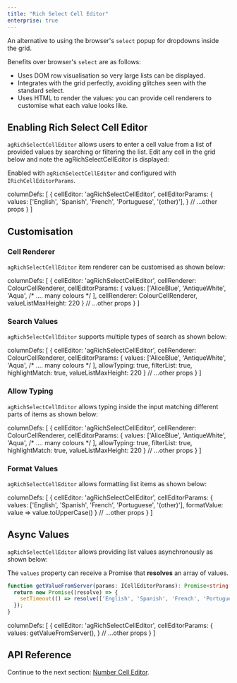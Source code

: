 ```yaml
---
title: "Rich Select Cell Editor"
enterprise: true
---
```


An alternative to using the browser's `select` popup for dropdowns inside the grid.

Benefits over browser's `select` are as follows:

- Uses DOM row visualisation so very large lists can be displayed.
- Integrates with the grid perfectly, avoiding glitches seen with the standard select.
- Uses HTML to render the values: you can provide cell renderers to customise what each value looks like.

## Enabling Rich Select Cell Editor

`agRichSelectCellEditor` allows users to enter a cell value from a list of provided values by searching or filtering the list. Edit any cell in the grid below and note the agRichSelectCellEditor is displayed:

<grid-example title='Rich Select Editor' name='rich-select-editor' type='generated' options='{ "enterprise": true, "modules": ["clientside", "richselect"] }'></grid-example>

Enabled with `agRichSelectCellEditor` and configured with `IRichCellEditorParams`.

<snippet transform={false}>
columnDefs: [
    {
        cellEditor: 'agRichSelectCellEditor',
        cellEditorParams: {
            values: ['English', 'Spanish', 'French', 'Portuguese', '(other)'],
        }
        // ...other props
    }
]
</snippet>


## Customisation

### Cell Renderer

`agRichSelectCellEditor` item renderer can be customised as shown below:

<grid-example title='Rich Select with Cell Renderer' name='rich-select-cell-renderer' type='generated' options='{ "enterprise": true, "modules": ["clientside", "richselect"] }'></grid-example>

<snippet transform={false}>
columnDefs: [
    {
        cellEditor: 'agRichSelectCellEditor',
        cellRenderer: ColourCellRenderer,
        cellEditorParams: {
            values: ['AliceBlue', 'AntiqueWhite', 'Aqua', /* .... many colours */ ],
            cellRenderer: ColourCellRenderer,
            valueListMaxHeight: 220
        }
        // ...other props
    }
]
</snippet>

### Search Values

`agRichSelectCellEditor` supports multiple types of search as shown below:

<grid-example title='Rich Select Editor' name='rich-select-search-values' type='generated' options='{ "enterprise": true, "modules": ["clientside", "richselect"] }'></grid-example>

<snippet transform={false}>
columnDefs: [
    {
        cellEditor: 'agRichSelectCellEditor',
        cellRenderer: ColourCellRenderer,
        cellEditorParams: {
            values: ['AliceBlue', 'AntiqueWhite', 'Aqua', /* .... many colours */ ],
            allowTyping: true,
            filterList: true,
            highlightMatch: true,
            valueListMaxHeight: 220
        }
        // ...other props
    }
]
</snippet>

### Allow Typing

`agRichSelectCellEditor` allows typing inside the input matching different parts of items as shown below:

<grid-example title='Rich Select Editor' name='rich-select-allow-typing' type='generated' options='{ "enterprise": true, "modules": ["clientside", "richselect"] }'></grid-example>

<snippet transform={false}>
columnDefs: [
    {
        cellEditor: 'agRichSelectCellEditor',
        cellRenderer: ColourCellRenderer,
        cellEditorParams: {
            values: ['AliceBlue', 'AntiqueWhite', 'Aqua', /* .... many colours */ ],
            allowTyping: true,
            filterList: true,
            highlightMatch: true,
            valueListMaxHeight: 220
        }
        // ...other props
    }
]
</snippet>

### Format Values

`agRichSelectCellEditor` allows formatting list items as shown below:

<grid-example title='Rich Select Format Values' name='rich-select-format-values' type='generated' options='{ "enterprise": true, "modules": ["clientside", "richselect"] }'></grid-example>

<snippet transform={false}>
columnDefs: [
    {
        cellEditor: 'agRichSelectCellEditor',
        cellEditorParams: {
            values: ['English', 'Spanish', 'French', 'Portuguese', '(other)'],
            formatValue: value => value.toUpperCase()
        }
        // ...other props
    }
]
</snippet>


## Async Values

`agRichSelectCellEditor` allows providing list values asynchronously as shown below:

<grid-example title='Rich Select Async Values' name='rich-select-async-values' type='generated' options='{ "enterprise": true, "modules": ["clientside", "richselect"] }'></grid-example>

The `values` property can receive a Promise that **resolves** an array of values.

```ts
function getValueFromServer(params: ICellEditorParams): Promise<string[]> {
  return new Promise((resolve) => {
    setTimeout(() => resolve(['English', 'Spanish', 'French', 'Portuguese', '(other)']), 1000);
  });
}
```

<snippet transform={false}>
columnDefs: [
    {
        cellEditor: 'agRichSelectCellEditor',
        cellEditorParams: {
            values: getValueFromServer(),
        }
        // ...other props
    }
]
</snippet>

## API Reference

<interface-documentation interfaceName='IRichCellEditorParams' names='["values", "cellHeight", "cellRenderer", "allowTyping", "filterList", "searchType", "highlightMatch", "valuePlaceholder", "valueListGap", "valueListMaxHeight", "valueListMaxWidth", "formatValue", "searchDebounceDelay" ]'></interface-documentation>


Continue to the next section: [Number Cell Editor](../provided-cell-editors-number/).


